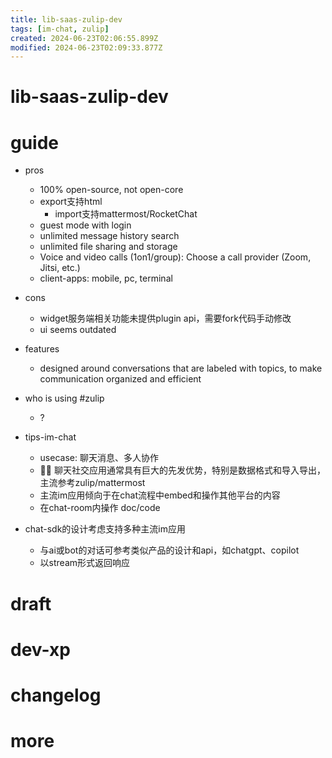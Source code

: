 ```yaml
---
title: lib-saas-zulip-dev
tags: [im-chat, zulip]
created: 2024-06-23T02:06:55.899Z
modified: 2024-06-23T02:09:33.877Z
---
```


# lib-saas-zulip-dev

# guide
- pros
  - 100% open-source, not open-core
  - export支持html
    - import支持mattermost/RocketChat
  - guest mode with login
  - unlimited message history search
  - unlimited file sharing and storage
  - Voice and video calls (1on1/group): Choose a call provider (Zoom, Jitsi, etc.)
  - client-apps: mobile, pc, terminal

- cons
  - widget服务端相关功能未提供plugin api，需要fork代码手动修改
  - ui seems outdated

- features
  - designed around conversations that are labeled with topics, to make communication organized and efficient

- who is using #zulip
  - ?

- tips-im-chat
  - usecase: 聊天消息、多人协作
  - 🧐💡 聊天社交应用通常具有巨大的先发优势，特别是数据格式和导入导出，主流参考zulip/mattermost
  - 主流im应用倾向于在chat流程中embed和操作其他平台的内容
  - 在chat-room内操作 doc/code

- chat-sdk的设计考虑支持多种主流im应用
  - 与ai或bot的对话可参考类似产品的设计和api，如chatgpt、copilot
  - 以stream形式返回响应
# draft

# dev-xp

# changelog

# more
